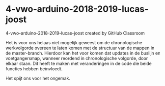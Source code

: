 # 4-vwo-arduino-2018-2019-lucas-joost
4-vwo-arduino-2018-2019-lucas-joost created by GitHub Classroom

Het is voor ons helaas niet mogelijk geweest om de chronologische werkvolgorde overeen te laten komen met de structuur van de mappen in de master-branch.
Hierdoor kan het voor komen dat updates in de buslijn en voetgangersmap, wanneer reordend in chronologische volgorde, door elkaar staan.
Dit heeft te maken met veranderingen in de code die beide functies hebben beïnvloedt.

Het spijt ons voor het ongemak.
